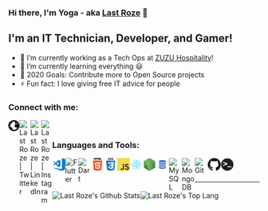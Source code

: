 ### Hi there, I'm Yoga - aka [Last Roze][website] 👋

## I'm an IT Technician, Developer, and Gamer!
- 🔭 I’m currently working as a Tech Ops at [ZUZU Hospitality][zuzu]!
- 🌱 I’m currently learning everything 😃
- 🥅 2020 Goals: Contribute more to Open Source projects
- ⚡ Fun fact: I love giving free IT advice for people

### Connect with me:

[<img align="left" alt="Last Roze" width="22px" src="https://raw.githubusercontent.com/iconic/open-iconic/master/svg/globe.svg" />][website]
[<img align="left" alt="Last Roze | Twitter" width="22px" src="https://cdn.jsdelivr.net/npm/simple-icons@v3/icons/twitter.svg" />][twitter]
[<img align="left" alt="Last Roze | LinkedIn" width="22px" src="https://cdn.jsdelivr.net/npm/simple-icons@v3/icons/linkedin.svg" />][linkedin]
[<img align="left" alt="Last Roze | Instagram" width="22px" src="https://cdn.jsdelivr.net/npm/simple-icons@v3/icons/instagram.svg" />][instagram]

<br />

### Languages and Tools:

<img align="left" alt="Visual Studio Code" width="26px" src="https://raw.githubusercontent.com/github/explore/80688e429a7d4ef2fca1e82350fe8e3517d3494d/topics/visual-studio-code/visual-studio-code.png" />
<img align="left" alt="Flutter" width="26px" src="https://www.kindpng.com/picc/m/355-3557482_flutter-logo-png-transparent-png.png" />
<img align="left" alt="Dart" width="26px" src="https://www.kindpng.com/picc/m/176-1766682_dart-programming-language-hd-png-download.png" />
<img align="left" alt="HTML5" width="26px" src="https://raw.githubusercontent.com/github/explore/80688e429a7d4ef2fca1e82350fe8e3517d3494d/topics/html/html.png" />
<img align="left" alt="CSS3" width="26px" src="https://raw.githubusercontent.com/github/explore/80688e429a7d4ef2fca1e82350fe8e3517d3494d/topics/css/css.png" />
<img align="left" alt="JavaScript" width="26px" src="https://raw.githubusercontent.com/github/explore/80688e429a7d4ef2fca1e82350fe8e3517d3494d/topics/javascript/javascript.png" />
<img align="left" alt="React" width="26px" src="https://raw.githubusercontent.com/github/explore/80688e429a7d4ef2fca1e82350fe8e3517d3494d/topics/react/react.png" />
<img align="left" alt="Node.js" width="26px" src="https://raw.githubusercontent.com/github/explore/80688e429a7d4ef2fca1e82350fe8e3517d3494d/topics/nodejs/nodejs.png" />
<img align="left" alt="SQL" width="26px" src="https://raw.githubusercontent.com/github/explore/80688e429a7d4ef2fca1e82350fe8e3517d3494d/topics/sql/sql.png" />
<img align="left" alt="MySQL" width="26px" src="https://www.freepnglogos.com/uploads/logo-mysql-png/logo-mysql-mysql-logo-png-images-are-download-crazypng-21.png" />
<img align="left" alt="MongoDB" width="26px" src="https://toppng.com/uploads/preview/mongo-db-design-mongodb-logo-mongodb-11562879783bwj2cknalk.png" />
<img align="left" alt="Git" width="26px" src="https://git-scm.com/images/logos/downloads/Git-Icon-1788C.png" />
<img align="left" alt="GitHub" width="26px" src="https://raw.githubusercontent.com/github/explore/78df643247d429f6cc873026c0622819ad797942/topics/github/github.png" />
<img align="left" alt="HTML5" width="26px" src="https://raw.githubusercontent.com/github/explore/80688e429a7d4ef2fca1e82350fe8e3517d3494d/topics/terminal/terminal.png" />

<br />
<br />

---

<img align="left" alt="Last Roze's Github Stats" src="https://github-readme-stats.codestackr.vercel.app/api?username=LastRoze&show_icons=true&hide_border=true&theme=dracula" /> <img align="left" alt="Last Roze's Top Lang" src="https://github-readme-stats.vercel.app/api/top-langs/?username=LastRoze&layout=compact" />

[website]: #
[twitter]: https://twitter.com/LastRoze
[instagram]: https://www.instagram.com/lastroze/
[linkedin]: https://www.linkedin.com/in/lastroze/
[zuzu]: https://zuzuhospitality.com/
